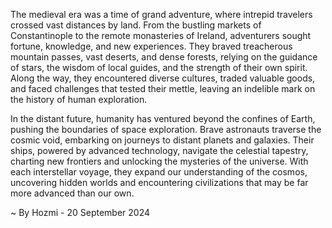 
The medieval era was a time of grand adventure, where intrepid travelers crossed vast distances by land. From the bustling markets of Constantinople to the remote monasteries of Ireland, adventurers sought fortune, knowledge, and new experiences. They braved treacherous mountain passes, vast deserts, and dense forests, relying on the guidance of stars, the wisdom of local guides, and the strength of their own spirit. Along the way, they encountered diverse cultures, traded valuable goods, and faced challenges that tested their mettle, leaving an indelible mark on the history of human exploration. 

In the distant future, humanity has ventured beyond the confines of Earth, pushing the boundaries of space exploration. Brave astronauts traverse the cosmic void, embarking on journeys to distant planets and galaxies. Their ships, powered by advanced technology, navigate the celestial tapestry, charting new frontiers and unlocking the mysteries of the universe. With each interstellar voyage, they expand our understanding of the cosmos, uncovering hidden worlds and encountering civilizations that may be far more advanced than our own. 

~ By Hozmi - 20 September 2024
